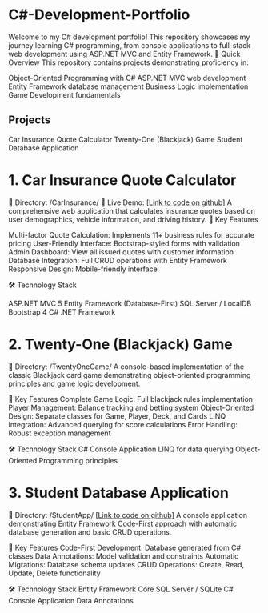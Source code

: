# C#-Development-Portfolio
Welcome to my C# development portfolio! This repository showcases my journey learning C# programming, from console applications to full-stack web development using ASP.NET MVC and Entity Framework.
🚀 Quick Overview
This repository contains projects demonstrating proficiency in:

Object-Oriented Programming with C#
ASP.NET MVC web development
Entity Framework database management
Business Logic implementation
Game Development fundamentals

## Projects

Car Insurance Quote Calculator
Twenty-One (Blackjack) Game
Student Database Application

# 1. Car Insurance Quote Calculator
📁 Directory: /CarInsurance/
🔗 Live Demo: [[Link to code on github]](https://github.com/codewhizzz/CarInsurance.git)
A comprehensive web application that calculates insurance quotes based on user demographics, vehicle information, and driving history.
🌟 Key Features

Multi-factor Quote Calculation: Implements 11+ business rules for accurate pricing
User-Friendly Interface: Bootstrap-styled forms with validation
Admin Dashboard: View all issued quotes with customer information
Database Integration: Full CRUD operations with Entity Framework
Responsive Design: Mobile-friendly interface

🛠️ Technology Stack

ASP.NET MVC 5
Entity Framework (Database-First)
SQL Server / LocalDB
Bootstrap 4
C# .NET Framework

# 2. Twenty-One (Blackjack) Game
📁 Directory: /TwentyOneGame/
A console-based implementation of the classic Blackjack card game demonstrating object-oriented programming principles and game logic development.

🌟 Key Features
Complete Game Logic: Full blackjack rules implementation
Player Management: Balance tracking and betting system
Object-Oriented Design: Separate classes for Game, Player, Deck, and Cards
LINQ Integration: Advanced querying for score calculations
Error Handling: Robust exception management

🛠️ Technology Stack
C# Console Application
LINQ for data querying
Object-Oriented Programming principles

# 3. Student Database Application
📁 Directory: /StudentApp/
 [[Link to code on github]](https://github.com/codewhizzz/StudentApp.git)
A console application demonstrating Entity Framework Code-First approach with automatic database generation and basic CRUD operations.

🌟 Key Features
Code-First Development: Database generated from C# classes
Data Annotations: Model validation and constraints
Automatic Migrations: Database schema updates
CRUD Operations: Create, Read, Update, Delete functionality

🛠️ Technology Stack
Entity Framework Core
SQL Server / SQLite
C# Console Application
Data Annotations
